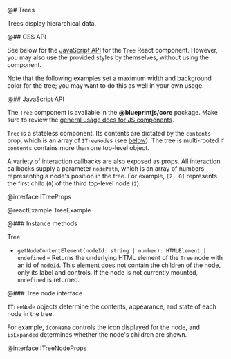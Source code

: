 @# Trees

Trees display hierarchical data.

@## CSS API

See below for the [JavaScript API](#components.tree.js) for the `Tree` React component. However, you
may also use the provided styles by themselves, without using the component.

<div class="pt-callout pt-intent-primary pt-icon-info-sign">
    Note that the following examples set a maximum width and background color for the tree;
    you may want to do this as well in your own usage.
</div>

@## JavaScript API

The `Tree` component is available in the __@blueprintjs/core__ package.
Make sure to review the [general usage docs for JS components](#components.usage).

`Tree` is a stateless component. Its contents are dictated by the `contents` prop, which is an array
of `ITreeNode`s (see [below](#components.tree.js.treenode)). The tree is multi-rooted if `contents`
contains more than one top-level object.

A variety of interaction callbacks are also exposed as props. All interaction callbacks supply a
parameter `nodePath`, which is an array of numbers representing a node's position in the tree. For
example, `[2, 0]` represents the first child (`0`) of the third top-level node (`2`).

@interface ITreeProps

@reactExample TreeExample

@### Instance methods

<div class="docs-interface-name">Tree</div>

- `getNodeContentElement(nodeId: string | number): HTMLElement | undefined` &ndash;
   Returns the underlying HTML element of the `Tree` node with an id of `nodeId`.
   This element does not contain the children of the node, only its label and controls.
   If the node is not currently mounted, `undefined` is returned.

@### Tree node interface

`ITreeNode` objects determine the contents, appearance, and state of each node in the tree.

For example, `iconName` controls the icon displayed for the node, and `isExpanded` determines
whether the node's children are shown.

@interface ITreeNodeProps

